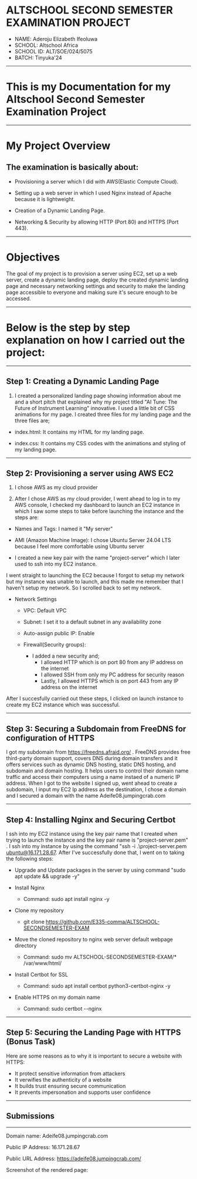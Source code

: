 # ALTSCHOOL SECOND SEMESTER EXAMINATION PROJECT

- NAME: Aderoju Elizabeth Ifeoluwa
- SCHOOL: Altschool Africa
- SCHOOL ID: ALT/SOE/024/5075
- BATCH: Tinyuka'24

---

# This is my Documentation for my Altschool Second Semester Examination Project

---

# My Project Overview

## The examination is basically about:
- Provisioning a server which I did with AWS(Elastic Compute Cloud).

- Setting up a web server in which I used Nginx instead of Apache because it is lightweight.

- Creation of a Dynamic Landing Page. 

- Networking & Security by allowing HTTP (Port 80) and HTTPS (Port 443).

---

# Objectives

The goal of my project is to provision a server using EC2, set up a web server, create a dynamic landing page, deploy the created dynamic landing page and necessary networking settings and security to make the landing page accessible to everyone and making sure it's secure enough to be accessed.

---

# Below is the step by step explanation on how I carried out the project:

---

## Step 1: Creating a Dynamic Landing Page

1. I created a personalized landing page showing information about me and a short pitch that explained why my project titled "AI Tune: The Future of Instrument Learning" innovative. I used a little bit of CSS animations for my page.
I created three files for my landing page and the three files are;


- index.html: It contains my HTML for my landing page.

- index.css: It contains my CSS codes with the animations and styling of my landing page.

---

## Step 2: Provisioning a server using AWS EC2

1. I chose AWS as my cloud provider

2. After I chose AWS as my cloud provider, I went ahead to log in to my AWS console, I checked my dashboard to launch an EC2 instance in which I saw some steps to take before launching the instance and the steps are:

- Names and Tags: I named it "My server"

- AMI (Amazon Machine Image): I chose Ubuntu Server 24.04 LTS because I feel more comfortable using Ubuntu server

- I created a new key pair with the name "project-server" which I later used to ssh into my EC2 instance.

I went straight to launching the EC2 because I forgot to setup my network but my instance was unable to launch, and this made me remember that I haven't setup my network. So I scrolled back to set my network.

- Network Settings

    - VPC: Default VPC

    - Subnet: I set it to a default subnet in any availability zone

    - Auto-assign public IP: Enable

    - Firewall(Security groups): 
        - I added a new security and;
            - I allowed HTTP which is on port 80 from any  IP address on the internet
            - I allowed SSH from only my PC address for security reason
            - Lastly, I allowed HTTPS which is on port 443 from any IP address on the internet

After I succesfully carried out these steps, I clicked on launch instance to create my EC2 instance which was successful.

---

## Step 3: Securing a Subdomain from FreeDNS for configuration of HTTPS

I got my subdomain from https://freedns.afraid.org/ . FreeDNS provides free third-party domain support, covers DNS during domain transfers and it offers services such as dynamic DNS hosting, static DNS hosting, and subdomain and domain hosting. It helps users to control their domain name traffic and  access their computers using a name instaed of a numeric IP address. When I got to the website I signed up, went ahead to create a subdomain, I input my EC2 Ip address as the destination, I chose a domain and I secured a domain with the name Adeife08.jumpingcrab.com

---

## Step 4: Installing Nginx and Securing Certbot 

I ssh into my EC2 instance using the key pair name that I created when trying to launch the instance and the key pair name is "project-server.pem" . I ssh into my instance by using the command "ssh -i .\project-server.pem ubuntu@16.171.28.67.
After I've successfully done that, I went on to taking the following steps:
    
- Upgrade and Update packages in the server by using command "sudo apt update && upgrade -y"

- Install Nginx
    - Command: sudo apt install nginx -y

- Clone my repository
    - git clone https://github.com/E335-comma/ALTSCHOOL-SECONDSEMESTER-EXAM


- Move the cloned repository to nginx web server default webpage directory
    - Command: sudo mv ALTSCHOOL-SECONDSEMESTER-EXAM/* /var/www/html/

- Install Certbot for SSL
    - Command: sudo apt install certbot python3-certbot-nginx -y

- Enable HTTPS on my domain name
    - Command: sudo certbot --nginx

---

## Step 5: Securing the Landing Page with HTTPS (Bonus Task)

Here are some reasons as to why it is important to secure a website with HTTPS:

- It protect sensitive information from attackers
- It verwifies the authenticity of a website
- It builds trust ensuring secure communication
- It prevents impersonation and supports user confidence

---

## Submissions

---

Domain name: Adeife08.jumpingcrab.com

Public IP Address: 16.171.28.67

Public URL Address: https://adeife08.jumpingcrab.com/

Screenshot of the rendered page:






